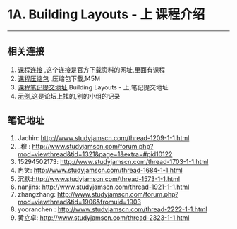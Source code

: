 # 1A. Building Layouts - 上 课程介绍

---
##  相关连接

  1.  [课程连接](<http://www.studyjamscn.com/thread-25-1-1.html>) ,这个连接是官方下载资料的网址,里面有课程
  2.  [课程压缩包](http://7xry3e.com2.z0.glb.qiniucdn.com/studyjams/udacity/2016/1A.BuildingLayouts.zip) ,压缩包下载,145M
  3.  [课程笔记提交地址](http://www.studyjamscn.com/forum-168-1.html),Building Layouts - 上,笔记提交地址
  4.  [示例](http://www.studyjamscn.com/thread-1173-1-1.html),这是论坛上找的,别的小组的记录

##  笔记地址
1.  Jachin: <http://www.studyjamscn.com/thread-1209-1-1.html>
2.  _穆 : <http://www.studyjamscn.com/forum.php?mod=viewthread&tid=1321&page=1&extra=#pid10122>
3.  15294502173: <http://www.studyjamscn.com/thread-1703-1-1.html>
4.  冉笑: <http://www.studyjamscn.com/thread-1684-1-1.html>
5.  沉默:<http://www.studyjamscn.com/thread-1573-1-1.html>
6.  nanjins: <http://www.studyjamscn.com/thread-1921-1-1.html>
7.  zhangzhang: <http://www.studyjamscn.com/forum.php?mod=viewthread&tid=1906&fromuid=1903>
8.  yooranchen : <http://www.studyjamscn.com/thread-2222-1-1.html>
9.  黄立卓:  <http://www.studyjamscn.com/thread-2323-1-1.html>
